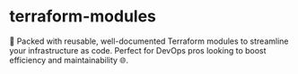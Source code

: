 # terraform-modules
🚀 Packed with reusable, well-documented Terraform modules to streamline your infrastructure as code. Perfect for DevOps pros looking to boost efficiency and maintainability 🌐.
